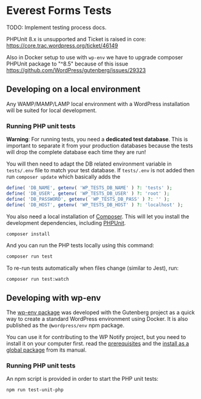 # Everest Forms Tests

TODO: Implement testing process docs.

PHPUnit 8.x is unsupported and Ticket is raised in core: https://core.trac.wordpress.org/ticket/46149

Also in Docker setup to use with `wp-env` we have to upgrade composer PHPUnit package to "^8.5" because of this issue https://github.com/WordPress/gutenberg/issues/29323

## Developing on a local environment

Any WAMP/MAMP/LAMP local environment with a WordPress installation will be suited for local development.

### Running PHP unit tests

**Warning**: For running tests, you need a **dedicated test database**. This is important to separate it from your production databases because the tests will drop the complete database each time they are run!

You will then need to adapt the DB related environment variable in `tests/.env` file to match your test database. If `tests/.env` is not added then run `composer update` which basically adds the

```php
define( 'DB_NAME', getenv( 'WP_TESTS_DB_NAME' ) ?: 'tests' );
define( 'DB_USER', getenv( 'WP_TESTS_DB_USER' ) ?: 'root' );
define( 'DB_PASSWORD', getenv( 'WP_TESTS_DB_PASS' ) ?: '' );
define( 'DB_HOST', getenv( 'WP_TESTS_DB_HOST' ) ?: 'localhost' );
```

You also need a local installation of [Composer](https://getcomposer.org/doc/00-intro.md). This will let you install the development dependencies, including [PHPUnit](https://phpunit.de/).

```bash
composer install
```

And you can run the PHP tests locally using this command:

```bash
composer run test
```

To re-run tests automatically when files change (similar to Jest), run:

```
composer run test:watch
```

## Developing with wp-env

The [wp-env package](https://developer.wordpress.org/block-editor/packages/packages-env/) was developed with the Gutenberg project as a quick way to create a standard WordPress environment using Docker. It is also published as the `@wordpress/env` npm package.

You can use it for contributing to the WP Notify project, but you need to install it on your computer first. read the [prerequisites](https://developer.wordpress.org/block-editor/packages/packages-env/#prerequisites) and the [install as a global package](https://developer.wordpress.org/block-editor/packages/packages-env/#installation-as-a-global-package) from its manual.

### Running PHP unit tests

An npm script is provided in order to start the PHP unit tests:

```bash
npm run test-unit-php
```
